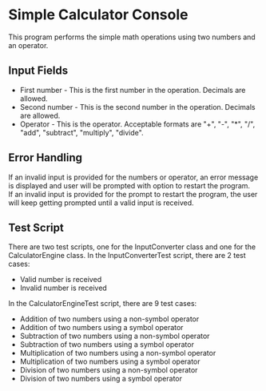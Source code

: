 # Simple Calculator Console
This program performs the simple math operations using two numbers and an operator.

## Input Fields
* First number - This is the first number in the operation. Decimals are allowed.
* Second number - This is the second number in the operation. Decimals are allowed.
* Operator - This is the operator. Acceptable formats are "+", "-", "*", "/", "add", "subtract", "multiply", "divide".

## Error Handling
If an invalid input is provided for the numbers or operator, an error message is displayed and user will be prompted with option to restart the program.  
If an invalid input is provided for the prompt to restart the program, the user will keep getting prompted until a valid input is received.

## Test Script
There are two test scripts, one for the InputConverter class and one for the CalculatorEngine class.
In the InputConverterTest script, there are 2 test cases:
* Valid number is received
* Invalid number is received  

In the CalculatorEngineTest script, there are 9 test cases:
* Addition of two numbers using a non-symbol operator
* Addition of two numbers using a symbol operator
* Subtraction of two numbers using a non-symbol operator
* Subtraction of two numbers using a symbol operator
* Multiplication of two numbers using a non-symbol operator
* Multiplication of two numbers using a symbol operator
* Division of two numbers using a non-symbol operator
* Division of two numbers using a symbol operator
